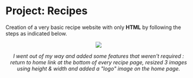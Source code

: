 # Project: Recipes
<p>Creation of a very basic recipe website with only <strong>HTML</strong> by following the steps as indicated below.</p>
<p align="center">
<img src="https://i.ibb.co/tHcxyRS/instructions.png">
</p>
<p align="center"><em>I went out of my way and added some features that weren't required : return to home link at the bottom of every recipe page, resized 3 images using height & width and added a "logo" image on the home page.</em></p>